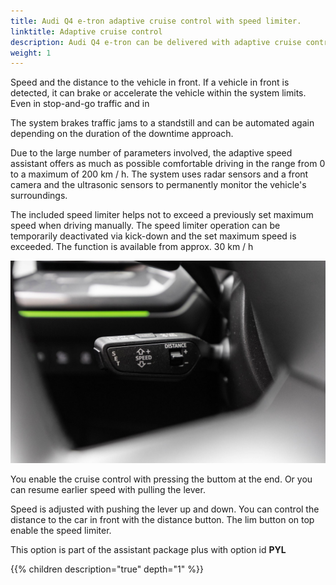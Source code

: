 ```yaml
---
title: Audi Q4 e-tron adaptive cruise control with speed limiter.
linktitle: Adaptive cruise control
description: Audi Q4 e-tron can be delivered with adaptive cruise control. The Adaptive cruise control (ACC) supports the driver within the system limits
weight: 1
---
```


Speed and the distance to the vehicle in front. If a vehicle in front is detected, it can brake or accelerate the vehicle within the system limits. Even in stop-and-go traffic and in

The system brakes traffic jams to a standstill and can be automated again depending on the duration of the downtime
approach.

Due to the large number of parameters involved, the adaptive speed assistant offers as much as possible
comfortable driving in the range from 0 to a maximum of 200 km / h. The system uses radar sensors and a front camera and the ultrasonic sensors to permanently monitor the vehicle's surroundings.

The included speed limiter helps not to exceed a previously set maximum speed when driving manually. The speed limiter operation can be temporarily deactivated via kick-down and the set maximum speed is exceeded. The function is available from approx. 30 km / h

![Cruise control handle](cruisecontrol.jpg "The cruise control handle controls the function including controlling the distance to the car in front.")

You enable the cruise control with pressing the buttom at the end. Or you can resume earlier speed with pulling the lever.

Speed is adjusted with pushing the lever up and down. You can control the distance to the car in front with the distance button.
The lim button on top enable the speed limiter.

This option is part of the assistant package plus with option id **PYL**

{{% children description="true" depth="1" %}}

